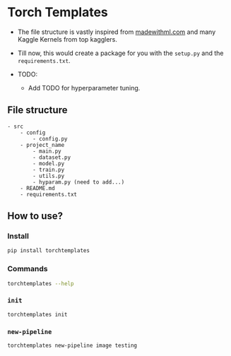 # Torch Templates


- The file structure is vastly inspired from [madewithml.com](https://madewithml.com/) and many Kaggle Kernels from top kagglers.

- Till now, this would create a package for you with the `setup.py` and the `requirements.txt`.
- TODO:
    - Add TODO for hyperparameter tuning.

## File structure
```
- src
    - config
        - config.py
    - project_name
        - main.py
        - dataset.py
        - model.py
        - train.py
        - utils.py
        - hyparam.py (need to add...)
    - README.md
    - requirements.txt
```

## How to use?

### Install
```bash
pip install torchtemplates
```

### Commands
```bash
torchtemplates --help
```

### `init`
```bash
torchtemplates init
```

### `new-pipeline`
```bash
torchtemplates new-pipeline image testing
```
